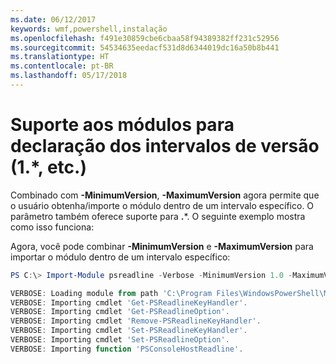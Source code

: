 ```yaml
---
ms.date: 06/12/2017
keywords: wmf,powershell,instalação
ms.openlocfilehash: f491e30859cbe6cbaa58f94389382ff231c52956
ms.sourcegitcommit: 54534635eedacf531d8d6344019dc16a50b8b441
ms.translationtype: HT
ms.contentlocale: pt-BR
ms.lasthandoff: 05/17/2018
---
```

# <a name="modules-support-for-declaring-version-ranges-1-etc"></a>Suporte aos módulos para declaração dos intervalos de versão (1.*, etc.)
Combinado com **-MinimumVersion**, **-MaximumVersion** agora permite que o usuário obtenha/importe o módulo dentro de um intervalo específico. O parâmetro também oferece suporte para **.**\*. O seguinte exemplo mostra como isso funciona:

Agora, você pode combinar **-MinimumVersion** e **-MaximumVersion** para importar o módulo dentro de um intervalo específico:

```powershell
PS C:\> Import-Module psreadline -Verbose -MinimumVersion 1.0 -MaximumVersion 1.2.*

VERBOSE: Loading module from path 'C:\Program Files\WindowsPowerShell\Modules\psreadline\1.1\psreadline.psd1'.
VERBOSE: Importing cmdlet 'Get-PSReadlineKeyHandler'.
VERBOSE: Importing cmdlet 'Get-PSReadlineOption'.
VERBOSE: Importing cmdlet 'Remove-PSReadlineKeyHandler'.
VERBOSE: Importing cmdlet 'Set-PSReadlineKeyHandler'.
VERBOSE: Importing cmdlet 'Set-PSReadlineOption'.
VERBOSE: Importing function 'PSConsoleHostReadline'.
```
